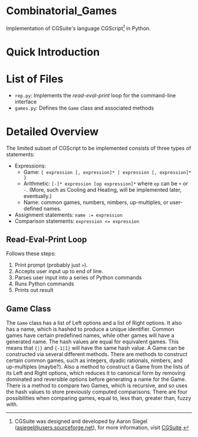 # Combinatorial_Games
Implementation of CGSuite's language CGScript[^1] in Python.

# Quick Introduction

# List of Files

- `rep.py`: Implements the *read-eval-print* loop for the command-line interface
- `games.py`: Defines the `Game` class and associated methods

# Detailed Overview

The limited subset of CGScript to be implemented consists of three types of statements:
- Expressions: 
    - Game: `{ expression [, expression]* | expression [, expression]* }`
    - Arithmetic: `[-]* expression [op expression]*` where `op` can be `+` or `-`. (More, such as Cooling and Heating, will be implemented later, eventually.)
    - Name: common games, numbers, nimbers, up-multiples, or user-defined names.
- Assignment statements: `name := expression`
- Comparison statements: `expression <= expression`

## Read-Eval-Print Loop

Follows these steps:
1. Print prompt (probably just `>`).
2. Accepts user input up to end of line.
3. Parses user input into a series of Python commands
4. Runs Python commands
5. Prints out result

## Game Class

The `Game` class has a list of Left options and a list of Right options. It also has a name, which is hashed to produce a unique identifier. Common games have certain predefined names, while other games will have a generated name. The hash values are equal for equivalent games. This means that `{|}` and `{-1|1}` will have the same hash value.
A Game can be constructed via several different methods. There are methods to construct certain common games, such as integers, dyadic rationals, nimbers, and up-multiples (maybe?). Also a method to construct a Game from the lists of its Left and Right options, which reduces it to canonical form by removing dominated and reversible options before generating a name for the Game.
There is a method to compare two Games, which is recursive, and so uses the hash values to store previously computed comparisons. There are four possibilities when comparing games, equal to, less than, greater than, fuzzy with.


[^1]: CGSuite was designed and developed by Aaron Siegel (asiegel@users.sourceforge.net), for more information, visit [CGSuite](https://www.cgsuite.org).
